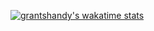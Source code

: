 [![grantshandy's wakatime stats](https://github-readme-stats.vercel.app/api/wakatime?username=grantshandy&layout=compact)](https://wakatime.com/@grantshandy)
